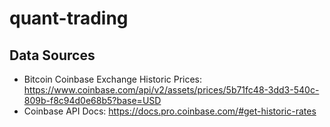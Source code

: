 # quant-trading

## Data Sources
- Bitcoin Coinbase Exchange Historic Prices: https://www.coinbase.com/api/v2/assets/prices/5b71fc48-3dd3-540c-809b-f8c94d0e68b5?base=USD
- Coinbase API Docs: https://docs.pro.coinbase.com/#get-historic-rates
